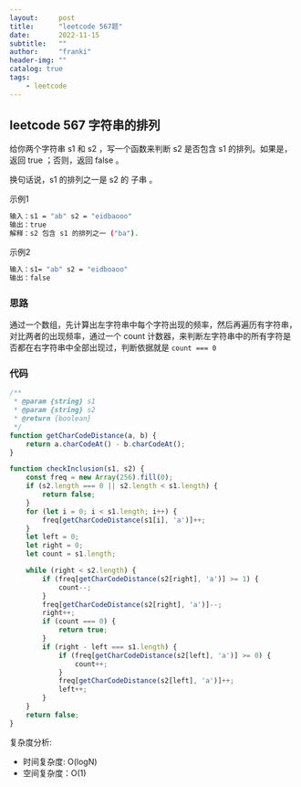 ```yaml
---
layout:     post
title:      "leetcode 567题"
date:       2022-11-15
subtitle:   ""
author:     "franki"
header-img: ""
catalog: true
tags:
    - leetcode
---
```


## leetcode 567 字符串的排列

给你两个字符串 s1 和 s2 ，写一个函数来判断 s2 是否包含 s1 的排列。如果是，返回 true ；否则，返回 false 。

换句话说，s1 的排列之一是 s2 的 子串 。

示例1

```bash
输入：s1 = "ab" s2 = "eidbaooo"
输出：true
解释：s2 包含 s1 的排列之一 ("ba").
```

示例2

```bash
输入：s1= "ab" s2 = "eidboaoo"
输出：false
```

### 思路

通过一个数组，先计算出左字符串中每个字符出现的频率，然后再遍历有字符串，对比两者的出现频率，通过一个 count 计数器，来判断左字符串中的所有字符是否都在右字符串中全部出现过，判断依据就是 `count === 0`

### 代码

```js
/**
 * @param {string} s1
 * @param {string} s2
 * @return {boolean}
 */
function getCharCodeDistance(a, b) {
    return a.charCodeAt() - b.charCodeAt();
}

function checkInclusion(s1, s2) {
    const freq = new Array(256).fill(0);
    if (s2.length === 0 || s2.length < s1.length) {
        return false;
    }
    for (let i = 0; i < s1.length; i++) {
        freq[getCharCodeDistance(s1[i], 'a')]++;
    }
    let left = 0;
    let right = 0;
    let count = s1.length;

    while (right < s2.length) {
        if (freq[getCharCodeDistance(s2[right], 'a')] >= 1) {
            count--;
        }
        freq[getCharCodeDistance(s2[right], 'a')]--;
        right++;
        if (count === 0) {
            return true;
        }
        if (right - left === s1.length) {
            if (freq[getCharCodeDistance(s2[left], 'a')] >= 0) {
                count++;
            }
            freq[getCharCodeDistance(s2[left], 'a')]++;
            left++;
        }
    }
    return false;
}
```

复杂度分析:

- 时间复杂度: O(logN)
- 空间复杂度：O(1)

